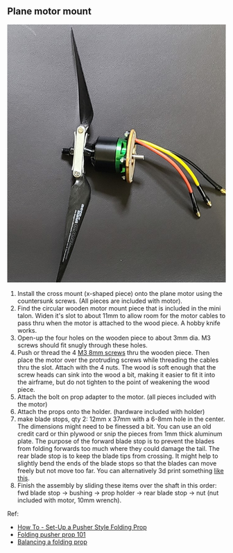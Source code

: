 ## Plane motor mount
![plane motor mount](../images/plane_motor_mount.jpg)

1. Install the cross mount (x-shaped piece) onto the plane motor using the countersunk screws. (All pieces are included with motor).
1. Find the circular wooden motor mount piece that is included in the mini talon. Widen it's slot to about 11mm to allow room for the motor cables to pass thru when the motor is attached to the wood piece. A hobby knife works.
1. Open-up the four holes on the wooden piece to about 3mm dia. M3 screws should fit snugly through these holes.
1. Push or thread the 4 [M3 8mm screws](..parts/screwsetc.md) thru the wooden piece. Then place the motor over the protruding screws while threading the cables thru the slot. Attach with the 4 nuts. The wood is soft enough that the screw heads can sink into the wood a bit, making it easier to fit it into the airframe, but do not tighten to the point of weakening the wood piece.
1. Attach the bolt on prop adapter to the motor. (all pieces included with the motor)
1. Attach the props onto the holder. (hardware included with holder)
1. make blade stops, qty 2: 12mm x 37mm with a 6-8mm hole in the center. The dimensions might need to be finessed a bit. You can use an old credit card or thin plywood or snip the pieces from 1mm thick aluminum plate. The purpose of the forward blade stop is to prevent the blades from folding forwards too much where they could damage the tail.  The rear blade stop is to keep the blade tips from crossing. It might help to slightly bend the ends of the blade stops so that the blades can move freely but not move too far. You can alternatively 3d print something [like this](http://www.itsqv.com/QVM/index.php?title=How_To_-_Set-Up_a_Pusher_Style_Folding_Prop#3D_Printed_Insert).
1. Finish the assembly by sliding these items over the shaft in this order: fwd blade stop -> bushing -> prop holder -> rear blade stop -> nut (nut included with motor, 10mm wrench).

Ref:  

* [How To - Set-Up a Pusher Style Folding Prop](http://www.itsqv.com/QVM/index.php?title=How_To_-_Set-Up_a_Pusher_Style_Folding_Prop)
* [Folding pusher prop 101](https://www.youtube.com/watch?v=Ta9ORLZyXlI)  
* [Balancing a folding prop](https://www.youtube.com/watch?v=iHYqvcEFmQE)
